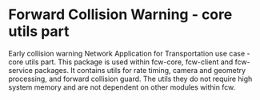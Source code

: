 # Forward Collision Warning - core utils part

Early collision warning Network Application for Transportation use case - core utils part.
This package is used within fcw-core, fcw-client and fcw-service packages. It contains 
utils for rate timing, camera and geometry processing, and forward collision guard. The 
utils they do not require high system memory and are not dependent on other modules within fcw.

